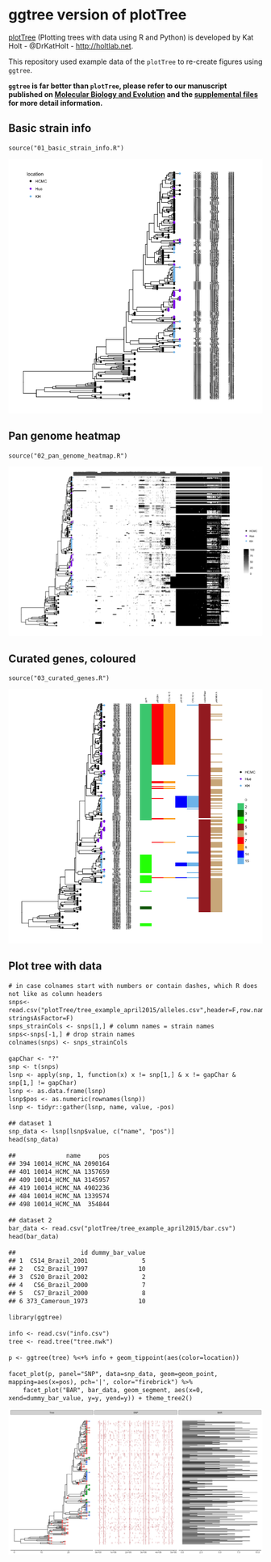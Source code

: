 ggtree version of plotTree
==========================

[plotTree](https://github.com/katholt/plotTree) (Plotting trees with
data using R and Python) is developed by Kat Holt - @DrKatHolt -
<http://holtlab.net>.

This repository used example data of the `plotTree` to re-create figures using `ggtree`.


**`ggtree` is far better than `plotTree`, please refer to our manuscript published on [Molecular Biology and Evolution](https://doi.org/10.1093/molbev/msy194) and the [supplemental files](https://github.com/GuangchuangYu/plotting_tree_with_data) for more detail information.**


Basic strain info
-----------------

    source("01_basic_strain_info.R")

![](README_files/figure-markdown_strict/unnamed-chunk-1-1.png)

Pan genome heatmap
------------------

    source("02_pan_genome_heatmap.R")

![](README_files/figure-markdown_strict/unnamed-chunk-2-1.png)

Curated genes, coloured
-----------------------

    source("03_curated_genes.R")

![](README_files/figure-markdown_strict/unnamed-chunk-3-1.png)

Plot tree with data
-------------------

    # in case colnames start with numbers or contain dashes, which R does not like as column headers
    snps<-read.csv("plotTree/tree_example_april2015/alleles.csv",header=F,row.names=1, stringsAsFactor=F) 
    snps_strainCols <- snps[1,] # column names = strain names
    snps<-snps[-1,] # drop strain names
    colnames(snps) <- snps_strainCols

    gapChar <- "?"
    snp <- t(snps)
    lsnp <- apply(snp, 1, function(x) x != snp[1,] & x != gapChar & snp[1,] != gapChar)
    lsnp <- as.data.frame(lsnp)
    lsnp$pos <- as.numeric(rownames(lsnp))
    lsnp <- tidyr::gather(lsnp, name, value, -pos)

    ## dataset 1
    snp_data <- lsnp[lsnp$value, c("name", "pos")]
    head(snp_data)

    ##              name     pos
    ## 394 10014_HCMC_NA 2090164
    ## 401 10014_HCMC_NA 1357659
    ## 409 10014_HCMC_NA 3145957
    ## 419 10014_HCMC_NA 4902236
    ## 484 10014_HCMC_NA 1339574
    ## 498 10014_HCMC_NA  354844

    ## dataset 2
    bar_data <- read.csv("plotTree/tree_example_april2015/bar.csv")
    head(bar_data)

    ##                  id dummy_bar_value
    ## 1  CS14_Brazil_2001               5
    ## 2   CS2_Brazil_1997              10
    ## 3  CS20_Brazil_2002               2
    ## 4   CS6_Brazil_2000               7
    ## 5   CS7_Brazil_2000               8
    ## 6 373_Cameroun_1973              10

    library(ggtree)
	
	info <- read.csv("info.csv")
	tree <- read.tree("tree.nwk")
    
	p <- ggtree(tree) %<+% info + geom_tippoint(aes(color=location))

    facet_plot(p, panel="SNP", data=snp_data, geom=geom_point, mapping=aes(x=pos), pch='|', color="firebrick") %>%
        facet_plot("BAR", bar_data, geom_segment, aes(x=0, xend=dummy_bar_value, y=y, yend=y)) + theme_tree2()

![](README_files/figure-markdown_strict/unnamed-chunk-4-1.png)
